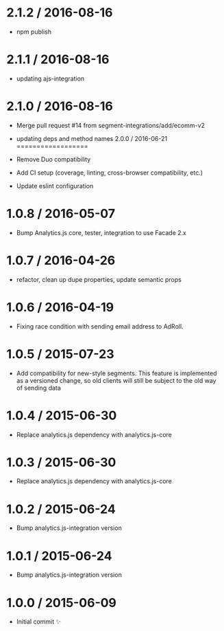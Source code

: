 
2.1.2 / 2016-08-16
==================

  * npm publish

2.1.1 / 2016-08-16
==================

  * updating ajs-integration

2.1.0 / 2016-08-16
==================

  * Merge pull request #14 from segment-integrations/add/ecomm-v2
  * updating deps and method names
2.0.0 / 2016-06-21
==================

  * Remove Duo compatibility
  * Add CI setup (coverage, linting, cross-browser compatibility, etc.)
  * Update eslint configuration

1.0.8 / 2016-05-07
==================

  * Bump Analytics.js core, tester, integration to use Facade 2.x

1.0.7 / 2016-04-26
==================

  * refactor, clean up dupe properties, update semantic props

1.0.6 / 2016-04-19
==================

  * Fixing race condition with sending email address to AdRoll.

1.0.5 / 2015-07-23
==================

  * Add compatibility for new-style segments. This feature is implemented as a versioned change, so old clients will still be subject to the old way of sending data

1.0.4 / 2015-06-30
==================

  * Replace analytics.js dependency with analytics.js-core

1.0.3 / 2015-06-30
==================

  * Replace analytics.js dependency with analytics.js-core

1.0.2 / 2015-06-24
==================

  * Bump analytics.js-integration version

1.0.1 / 2015-06-24
==================

  * Bump analytics.js-integration version

1.0.0 / 2015-06-09
==================

  * Initial commit :sparkles:
